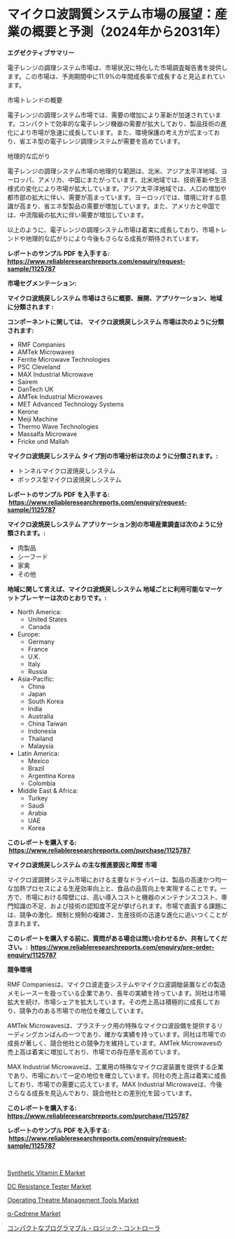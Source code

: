 <p><h1>マイクロ波調質システム市場の展望：産業の概要と予測（2024年から2031年）</h1></p><p><strong>エグゼクティブサマリー</strong></p>
<p><p>電子レンジの調理システム市場は、市場状況に特化した市場調査報告書を提供します。この市場は、予測期間中に11.9%の年間成長率で成長すると見込まれています。</p><p>市場トレンドの概要</p><p>電子レンジの調理システム市場では、需要の増加により革新が加速されています。コンパクトで効率的な電子レンジ機器の需要が拡大しており、製品技術の進化により市場が急速に成長しています。また、環境保護の考え方が広まっており、省エネ型の電子レンジ調理システムが需要を高めています。</p><p>地理的な広がり</p><p>電子レンジの調理システム市場の地理的な範囲は、北米、アジア太平洋地域、ヨーロッパ、アメリカ、中国にまたがっています。北米地域では、技術革新や生活様式の変化により市場が拡大しています。アジア太平洋地域では、人口の増加や都市部の拡大に伴い、需要が高まっています。ヨーロッパでは、環境に対する意識が高まり、省エネ型製品の需要が増加しています。また、アメリカと中国では、中流階級の拡大に伴い需要が増加しています。</p><p>以上のように、電子レンジの調理システム市場は着実に成長しており、市場トレンドや地理的な広がりにより今後もさらなる成長が期待されています。</p></p>
<p><strong>レポートのサンプル PDF を入手する: <a href="https://www.reliableresearchreports.com/enquiry/request-sample/1125787">https://www.reliableresearchreports.com/enquiry/request-sample/1125787</a></strong></p>
<p><strong>市場セグメンテーション:</strong></p>
<p><strong> マイクロ波焼戻しシステム 市場はさらに概要、展開、アプリケーション、地域に分類されます :</strong></p>
<p><strong>コンポーネントに関しては、 マイクロ波焼戻しシステム 市場は次のように分類されます: &nbsp;</strong></p>
<p><ul><li>RMF Companies</li><li>AMTek Microwaves</li><li>Ferrite Microwave Technologies</li><li>PSC Cleveland</li><li>MAX Industrial Microwave</li><li>Sairem</li><li>DanTech UK</li><li>AMTek Industrial Microwaves</li><li>MET Advanced Technology Systems</li><li>Kerone</li><li>Meiji Machine</li><li>Thermo Wave Technologies</li><li>Massalfa Microwave</li><li>Fricke und Mallah</li></ul></p>
<p><strong> マイクロ波焼戻しシステム タイプ別の市場分析は次のように分類されます。:</strong></p>
<p><ul><li>トンネルマイクロ波焼戻しシステム</li><li>ボックス型マイクロ波焼戻しシステム</li></ul></p>
<p><strong>レポートのサンプル PDF を入手する: &nbsp;<a href="https://www.reliableresearchreports.com/enquiry/request-sample/1125787">https://www.reliableresearchreports.com/enquiry/request-sample/1125787</a></strong></p>
<p><strong> マイクロ波焼戻しシステム アプリケーション別の市場産業調査は次のように分類されます。:</strong></p>
<p><ul><li>肉製品</li><li>シーフード</li><li>家禽</li><li>その他</li></ul></p>
<p><strong>地域に関して言えば、マイクロ波焼戻しシステム 地域ごとに利用可能なマーケットプレーヤーは次のとおりです。:</strong></p>
<p><ul>
    <li>
        North America:
        <ul>
            <li>United States</li>
            <li>Canada</li>
        </ul>
    </li>
    <li>
        Europe:
        <ul>
            <li>Germany</li>
            <li>France</li>
            <li>U.K.</li>
            <li>Italy</li>
            <li>Russia</li>
        </ul>
    </li>
    <li>
        Asia-Pacific:
        <ul>
            <li>China</li>
            <li>Japan</li>
            <li>South Korea</li>
            <li>India</li>
            <li>Australia</li>
            <li>China Taiwan</li>
            <li>Indonesia</li>
            <li>Thailand</li>
            <li>Malaysia</li>
        </ul>
    </li>
    <li>
        Latin America:
        <ul>
            <li>Mexico</li>
            <li>Brazil</li>
            <li>Argentina Korea</li>
            <li>Colombia</li>
        </ul>
    </li>
    <li>
        Middle East & Africa:
        <ul>
            <li>Turkey</li>
            <li>Saudi</li>
            <li>Arabia</li>
            <li>UAE</li>
            <li>Korea</li>
        </ul>
    </li>
    </ul></p>
<p><strong>このレポートを購入する: &nbsp;<a href="https://www.reliableresearchreports.com/purchase/1125787">https://www.reliableresearchreports.com/purchase/1125787</a></strong></p>
<p><strong>マイクロ波焼戻しシステム の主な推進要因と障壁 市場</strong></p>
<p><p>マイクロ波調賛システム市場における主要なドライバーは、製品の高速かつ均一な加熱プロセスによる生産効率向上と、食品の品質向上を実現することです。一方で、市場における障壁には、高い導入コストと機器のメンテナンスコスト、専門知識の不足、および技術の認知度不足が挙げられます。市場で直面する課題には、競争の激化、規制と規制の複雑さ、生産技術の迅速な進化に追いつくことが含まれます。</p></p>
<p><strong>このレポートを購入する前に、質問がある場合は問い合わせるか、共有してください。:&nbsp; <a href="https://www.reliableresearchreports.com/enquiry/pre-order-enquiry/1125787">https://www.reliableresearchreports.com/enquiry/pre-order-enquiry/1125787</a></strong></p>
<p><strong>競争環境</strong></p>
<p><p>RMF Companiesは、マイクロ波走査システムやマイクロ波調賶装置などの製造メモレースーを扱っている企業であり、長年の実績を持っています。同社は市場拡大を続け、市場シェアを拡大しています。その売上高は積極的に成長しており、競争力のある市場での地位を確立しています。</p><p>AMTek Microwavesは、プラスチック用の特殊なマイクロ波設備を提供するリーディングカンばんの一つであり、確かな実績を持っています。同社は市場での成長が著しく、競合他社との競争力を維持しています。AMTek Microwavesの売上高は着実に増加しており、市場での存在感を高めています。</p><p>MAX Industrial Microwaveは、工業用の特殊なマイクロ波装置を提供する企業であり、市場において一定の地位を確立しています。同社の売上高は着実に成長しており、市場での需要に応えています。MAX Industrial Microwaveは、今後さらなる成長を見込んでおり、競合他社との差別化を図っています。</p></p>
<p><strong>このレポートを購入する: &nbsp; <a href="https://www.reliableresearchreports.com/purchase/1125787">https://www.reliableresearchreports.com/purchase/1125787</a></strong></p>
<p><strong>レポートのサンプル PDF を入手する: &nbsp;<a href="https://www.reliableresearchreports.com/enquiry/request-sample/1125787">https://www.reliableresearchreports.com/enquiry/request-sample/1125787</a></strong><strong></strong></p>
<p>&nbsp;</p>
<p><p><a href="https://github.com/dringals/Market-Research-Report-List-3/blob/main/synthetic-vitamin-e-market.md">Synthetic Vitamin E Market</a></p><p><a href="https://view.publitas.com/reportprime-1/dc-resistance-tester-market-size-furnishes-valuable-information-encompassing-market-share-market-trends-and-projections-spanning-from-2024-to-2031/">DC Resistance Tester Market</a></p><p><a href="https://bubble-tree-ea4.notion.site/Operating-Theatre-Management-Tools-Market-Size-Growth-and-Forecast-from-2024-2031-8932b8002a7c4b1db467ad2961df6300">Operating Theatre Management Tools Market</a></p><p><a href="https://issuu.com/reportprime-2/docs/a-cedrene-market-size-2030.pptx">α-Cedrene Market</a></p><p><a href="https://github.com/sghwr779811674/Market-Research-Report-List-1/blob/main/5295662189587.md">コンパクトなプログラマブル・ロジック・コントローラ</a></p></p>